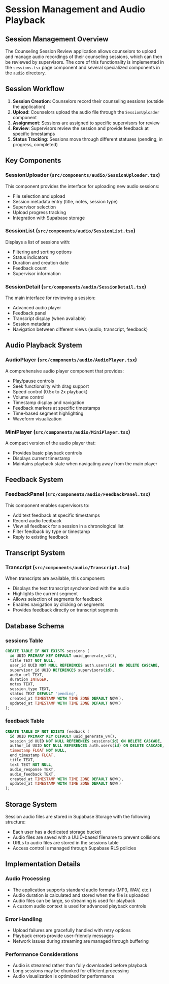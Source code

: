 # Session Management and Audio Playback

## Session Management Overview

The Counseling Session Review application allows counselors to upload and manage audio recordings of their counseling sessions, which can then be reviewed by supervisors. The core of this functionality is implemented in the `sessions.tsx` page component and several specialized components in the `audio` directory.

## Session Workflow

1. **Session Creation**: Counselors record their counseling sessions (outside the application)
2. **Upload**: Counselors upload the audio file through the `SessionUploader` component
3. **Assignment**: Sessions are assigned to specific supervisors for review
4. **Review**: Supervisors review the session and provide feedback at specific timestamps
5. **Status Tracking**: Sessions move through different statuses (pending, in progress, completed)

## Key Components

### SessionUploader (`src/components/audio/SessionUploader.tsx`)

This component provides the interface for uploading new audio sessions:

- File selection and upload
- Session metadata entry (title, notes, session type)
- Supervisor selection
- Upload progress tracking
- Integration with Supabase storage

### SessionList (`src/components/audio/SessionList.tsx`)

Displays a list of sessions with:

- Filtering and sorting options
- Status indicators
- Duration and creation date
- Feedback count
- Supervisor information

### SessionDetail (`src/components/audio/SessionDetail.tsx`)

The main interface for reviewing a session:

- Advanced audio player
- Feedback panel
- Transcript display (when available)
- Session metadata
- Navigation between different views (audio, transcript, feedback)

## Audio Playback System

### AudioPlayer (`src/components/audio/AudioPlayer.tsx`)

A comprehensive audio player component that provides:

- Play/pause controls
- Seek functionality with drag support
- Speed control (0.5x to 2x playback)
- Volume control
- Timestamp display and navigation
- Feedback markers at specific timestamps
- Time-based segment highlighting
- Waveform visualization

### MiniPlayer (`src/components/audio/MiniPlayer.tsx`)

A compact version of the audio player that:

- Provides basic playback controls
- Displays current timestamp
- Maintains playback state when navigating away from the main player

## Feedback System

### FeedbackPanel (`src/components/audio/FeedbackPanel.tsx`)

This component enables supervisors to:

- Add text feedback at specific timestamps
- Record audio feedback
- View all feedback for a session in a chronological list
- Filter feedback by type or timestamp
- Reply to existing feedback

## Transcript System

### Transcript (`src/components/audio/Transcript.tsx`)

When transcripts are available, this component:

- Displays the text transcript synchronized with the audio
- Highlights the current segment
- Allows selection of segments for feedback
- Enables navigation by clicking on segments
- Provides feedback directly on transcript segments

## Database Schema

### sessions Table

```sql
CREATE TABLE IF NOT EXISTS sessions (
  id UUID PRIMARY KEY DEFAULT uuid_generate_v4(),
  title TEXT NOT NULL,
  user_id UUID NOT NULL REFERENCES auth.users(id) ON DELETE CASCADE,
  supervisor_id UUID REFERENCES supervisors(id),
  audio_url TEXT,
  duration INTEGER,
  notes TEXT,
  session_type TEXT,
  status TEXT DEFAULT 'pending',
  created_at TIMESTAMP WITH TIME ZONE DEFAULT NOW(),
  updated_at TIMESTAMP WITH TIME ZONE DEFAULT NOW()
);
```

### feedback Table

```sql
CREATE TABLE IF NOT EXISTS feedback (
  id UUID PRIMARY KEY DEFAULT uuid_generate_v4(),
  session_id UUID NOT NULL REFERENCES sessions(id) ON DELETE CASCADE,
  author_id UUID NOT NULL REFERENCES auth.users(id) ON DELETE CASCADE,
  timestamp FLOAT NOT NULL,
  end_timestamp FLOAT,
  title TEXT,
  text TEXT NOT NULL,
  audio_response TEXT,
  audio_feedback TEXT,
  created_at TIMESTAMP WITH TIME ZONE DEFAULT NOW(),
  updated_at TIMESTAMP WITH TIME ZONE DEFAULT NOW()
);
```

## Storage System

Session audio files are stored in Supabase Storage with the following structure:

- Each user has a dedicated storage bucket
- Audio files are saved with a UUID-based filename to prevent collisions
- URLs to audio files are stored in the sessions table
- Access control is managed through Supabase RLS policies

## Implementation Details

### Audio Processing

- The application supports standard audio formats (MP3, WAV, etc.)
- Audio duration is calculated and stored when the file is uploaded
- Audio files can be large, so streaming is used for playback
- A custom audio context is used for advanced playback controls

### Error Handling

- Upload failures are gracefully handled with retry options
- Playback errors provide user-friendly messages
- Network issues during streaming are managed through buffering

### Performance Considerations

- Audio is streamed rather than fully downloaded before playback
- Long sessions may be chunked for efficient processing
- Audio visualization is optimized for performance 